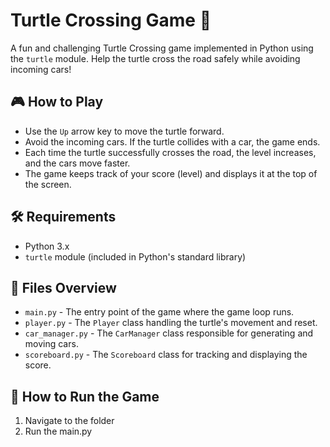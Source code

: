 # Turtle Crossing Game 🐢

A fun and challenging Turtle Crossing game implemented in Python using the `turtle` module. Help the turtle cross the road safely while avoiding incoming cars!

## 🎮 How to Play
- Use the `Up` arrow key to move the turtle forward.
- Avoid the incoming cars. If the turtle collides with a car, the game ends.
- Each time the turtle successfully crosses the road, the level increases, and the cars move faster.
- The game keeps track of your score (level) and displays it at the top of the screen.

## 🛠️ Requirements
- Python 3.x
- `turtle` module (included in Python's standard library)

## 📝 Files Overview
- `main.py` - The entry point of the game where the game loop runs.
- `player.py` - The `Player` class handling the turtle's movement and reset.
- `car_manager.py` - The `CarManager` class responsible for generating and moving cars.
- `scoreboard.py` - The `Scoreboard` class for tracking and displaying the score.

## 🚀 How to Run the Game
1. Navigate to the folder
2. Run the main.py